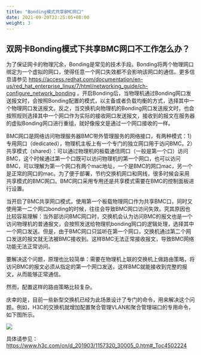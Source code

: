 ```yaml
---
title: "Bonding模式共享BMC网口"
date: 2021-09-20T22:25:05+08:00
weight: 3
---
```


## 双网卡Bonding模式下共享BMC网口不工作怎么办？

为了保证网卡的物理冗余，Bonding是常见的技术手段。Bonding将两个物理网口绑定为一个虚拟的网口，使得任意一个网口失效都不会影响该网口的通信。更多信息请参见 https://access.redhat.com/documentation/en-us/red_hat_enterprise_linux/7/html/networking_guide/ch-configure_network_bonding 。开启Bonding后，当物理机通过Bonding网口发送报文时，会按照Bonding配置的模式，以主备或者负载均衡的方式，选择其中一个物理网口发送报文。反之，当交换机向物理机的Bonding网口发送报文时，也会按照规则选择其中一个网口作为实际的接收网口发送报文，接收到的报文在服务器的虚拟Bonding网口进行重组，就好像报文是通过一个网口接收的一样。

BMC网口是网络访问物理服务器BMC带外管理服务的网络接口，有两种模式：1）专用网口（dedicated），物理机主板上有一个专门的独立网口用于访问BMC。2）共享模式（shared）：可以通过物理机的板载通信网口（一般是第一个口）访问BMC，这个时候通过第一个口既可以访问物理机的第一个网口，也可以访问BMC，可以理解为第一个网口有两个mac地址，一个是BMC的网口mac，另一个是正常的网口的mac。为了便于部署，节约交换机网口和网线，很多时候会采用共享模式的BMC网口。BMC网口采用专用还是共享模式需要在BMC的控制面板进行设置。

当开启了BMC共享网口模式，使用第一个板载物理网口作为共享BMC口，同时又使用第一二个网口bonding的时候，往往会导致BMC网口访问失效。究其原因也比较容易理解：当外部访问BMC网口时，交换机会认为访问BMC的报文也是一个访问物理机的普通报文，会按照发送给物理机bonding网口的逻辑处理，选择其中一个网口发送。但是，由于BMC网口只监听在第一个网口，交换机通过第二个网口发送的报文就无法被BMC接收到。这样BMC无法正常接收报文，导致BMC网络功能无法正常访问。

要解决这个问题，原理也比较简单：需要在物理机上联的交换机上做路由策略，将访问BMC的报文必须从指定的第一个网口发送，这样BMC就能接收到完整的报文，从而能够正常通信。

然而，配置这样的路由策略比较复杂。

庆幸的是，目前一些新型交换机已经为此场景设计了专门的命令，用来解决这个问题。例如，H3C的交换机就增加配置聚合管理VLAN和聚合管理端口的专用命令，如下图所示。

<img src="../link-aggregation-management.png">

具体请参见：https://www.h3c.com/cn/d_201903/1157320_30005_0.htm#_Toc4502224
